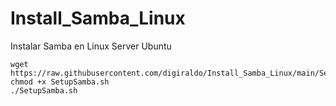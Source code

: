 # Install_Samba_Linux
Instalar Samba en Linux Server Ubuntu
```
wget https://raw.githubusercontent.com/digiraldo/Install_Samba_Linux/main/SetupSamba.sh
chmod +x SetupSamba.sh
./SetupSamba.sh
```

